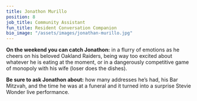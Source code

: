 ```yaml
---
title: Jonathon Murillo
position: 8
job_title: Community Assistant
fun_title: Resident Conversation Companion
bio_image: "/assets/images/jonathan-murillo.jpg"
---
```


**On the weekend you can catch Jonathon:** in a flurry of emotions as he cheers on his beloved Oakland Raiders, being way too excited about whatever he is eating at the moment, or in a dangerously competitive game of monopoly with his wife (loser does the dishes).

**Be sure to ask Jonathon about:** how many addresses he’s had, his Bar Mitzvah, and the time he was at a funeral and it turned into a surprise Stevie Wonder live performance.
